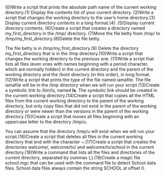 (0)Write a script that prints the absolute path name of the current working directory.(1) Display the contents list of your current directory. (2)Write a script that changes the working directory to the user’s home directory.(3) Display current directory contents in a long format.(4) .(5)Display current directory contents. (6)Create a script that creates a directory named my_first_directory in the /tmp/ directory. (7)Move the file betty from /tmp/ to /tmp/my_first_directory.(8)Delete the file betty.



The file betty is in /tmp/my_first_directory.(9) Delete the directory my_first_directory that is in the /tmp directory.(10)Write a script that changes the working directory to the previous one. (11)Write a script that lists all files (even ones with names beginning with a period character, which are normally hidden) in the current directory and the parent of the working directory and the /boot directory (in this order), in long format.(12)Write a script that prints the type of the file named iamafile. The file iamafile will be in the /tmp directory when we will run your script.(13)Create a symbolic link to /bin/ls, named __ls__. The symbolic link should be created in the current working directory.(14)Create a script that copies all the HTML files from the current working directory to the parent of the working directory, but only copy files that did not exist in the parent of the working directory or were newer than the versions in the parent of the working directory.(15)Create a script that moves all files beginning with an uppercase letter to the directory /tmp/u.

You can assume that the directory /tmp/u will exist when we will run your script.(16)Create a script that deletes all files in the current working directory that end with the character ~.(17)Create a script that creates the directories welcome/, welcome/to/ and welcome/to/school in the current directory.(18)Write a command that lists all the files and directories of the current directory, separated by commas (,).(19)Create a magic file school.mgc that can be used with the command file to detect School data files. School data files always contain the string SCHOOL at offset 0.
